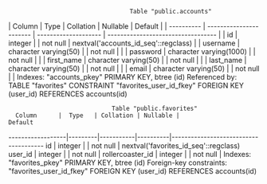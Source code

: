                                       Table "public.accounts"
|   Column   |          Type           | Collation | Nullable |               Default                |
| ---------- | ----------------------- | -------------------- | ----------------------------------   | 
| id         | integer                 |           | not null | nextval('accounts_id_seq'::regclass) |
| username   | character varying(50)   |           | not null |                                      |
| password   | character varying(1000) |           | not null |                                      |
| first_name | character varying(50)   |           | not null |                                      |
| last_name  | character varying(50)   |           | not null |                                      |
| email      | character varying(50)   |           | not null |                                      |
Indexes:
    "accounts_pkey" PRIMARY KEY, btree (id)
Referenced by:
    TABLE "favorites" CONSTRAINT "favorites_user_id_fkey" FOREIGN KEY (user_id) REFERENCES accounts(id)


                                 Table "public.favorites"
      Column      |  Type   | Collation | Nullable |                Default                
------------------|---------|-----------|----------|--------------------------------------
 id               | integer |           | not null | nextval('favorites_id_seq'::regclass)
 user_id          | integer |           | not null | 
 rollercoaster_id | integer |           | not null | 
Indexes:
    "favorites_pkey" PRIMARY KEY, btree (id)
Foreign-key constraints:
    "favorites_user_id_fkey" FOREIGN KEY (user_id) REFERENCES accounts(id)